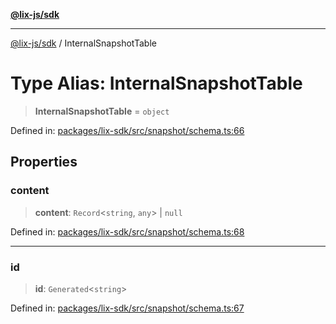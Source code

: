 [**@lix-js/sdk**](../README.md)

***

[@lix-js/sdk](../README.md) / InternalSnapshotTable

# Type Alias: InternalSnapshotTable

> **InternalSnapshotTable** = `object`

Defined in: [packages/lix-sdk/src/snapshot/schema.ts:66](https://github.com/opral/monorepo/blob/f6145848c50035d05b8b3729072a23a67228ebc3/packages/lix-sdk/src/snapshot/schema.ts#L66)

## Properties

### content

> **content**: `Record`\<`string`, `any`\> \| `null`

Defined in: [packages/lix-sdk/src/snapshot/schema.ts:68](https://github.com/opral/monorepo/blob/f6145848c50035d05b8b3729072a23a67228ebc3/packages/lix-sdk/src/snapshot/schema.ts#L68)

***

### id

> **id**: `Generated`\<`string`\>

Defined in: [packages/lix-sdk/src/snapshot/schema.ts:67](https://github.com/opral/monorepo/blob/f6145848c50035d05b8b3729072a23a67228ebc3/packages/lix-sdk/src/snapshot/schema.ts#L67)
